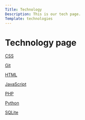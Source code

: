 ```yaml
---
Title: Technology
Description: This is our tech page.
Template: technologies
---
```


Technology page
==========================

<div class="box1">
    <p class="page-btn"><a href="%base_url%?technology/css">CSS</a></p>
</div>
<div class="box2">
    <p class="page-btn"><a href="%base_url%?technology/git">Git</a></p>
</div>
<div class="box2">
    <p class="page-btn"><a href="%base_url%?technology/html">HTML</a></p>
</div>
<div class="box1">
    <p class="page-btn"><a href="%base_url%?technology/javascript">JavaScript</a></p>
</div>
<div class="box3">
    <p class="page-btn"><a href="%base_url%?technology/php">PHP</a></p>
</div>
<div class="box1">
    <p class="page-btn"><a href="%base_url%?technology/python">Python</a></p>
</div>
<div class="box2">
    <p class="page-btn"><a href="%base_url%?technology/sqlite">SQLite</a></p>
</div>
